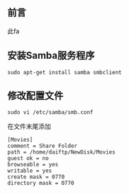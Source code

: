 ## 前言
此fa

## 安装Samba服务程序

```
sudo apt-get install samba smbclient
```

## 修改配置文件
```
sudo vi /etc/samba/smb.conf
```

在文件末尾添加
```
[Movies]
comment = Share Folder
path = /home/daiftp/NewDisk/Movies
guest ok = no
browseable = yes
writable = yes
create mask = 0770
directory mask = 0770
```
